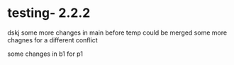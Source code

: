 # testing- 2.2.2

dskj
some more changes in main before temp could be merged
some more chagnes for a different conflict


some changes in b1 for p1

